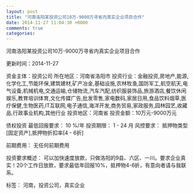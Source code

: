 ```yaml
---
layout: post
title: "河南洛阳某投资公司10万-9000万寻省内真实企业项目合作"
date: 2014-11-27 11:04:30 +0800
comments: true
categories: 
---
```

河南洛阳某投资公司10万-9000万寻省内真实企业项目合作



更新时间：2014-11-27

资金主体：投资公司
所在地区：河南省洛阳市
投资行业：金融投资,房地产,能源,化学化工,节能环保,建筑建材,矿产冶金,基础设施,农林牧渔,国防军工,航空航天,电气设备,机械机电,交通运输,仓储物流,汽车汽配,纺织服装饰品,旅游酒店,餐饮休闲娱乐,教育培训体育,文化传媒广告,批发零售,家电数码,家居日用,食品饮料烟草,医疗保健,生物医药,IT互联网,电子通信,海洋开发,商务贸易,家政服务,园林园艺,收藏品,行政事业机构,其他行业
投资地区：河南省
投资金额：10万元-9000万元

债权投资
最低回报要求：
                            10 %/年
                                                                                投资期限：
                            1 - 24 月
                                                                                                                                        风控要求：
                            抵押物类型[固定资产],抵押物折扣率[4 - 6折]

前期费用：
无任何前期费用

投资要求概述：
可以加快速度放款，只做洛阳的9县、六区、一川。要求企业真实！20个工作日放款，要求最低年回报10%，抵押物4-6折，有意向者请与我联系。

标签：
河南，投资公司，真实企业

